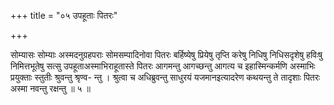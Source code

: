 +++
title = "०५ उपहूताः पितरः"

+++

सोम्यासः सोम्याः अस्मदनुग्रहपराः सोमसम्पादिनोवा पितरः बर्हिष्येषु प्रियेषु तृप्ति करेषु निधिषु निधिसदृशेषु हविःषु निमित्तभूतेषु सत्सु उपहूताअस्माभिराहूतास्ते पितरः आगमन्तु आगच्छन्तु आगत्य च इहास्मिन्कर्मणि अस्माभिः प्रयुक्ताः स्तुतीः श्रुवन्तु श्रृण्व- न्तु । श्रुत्वा च अधिब्रुवन्तु साधुरयं यजमानइत्यादरेण कथयन्तु ते तादृशाः पितरः अस्मा नवन्तु रक्षन्तु ॥ ५ ॥